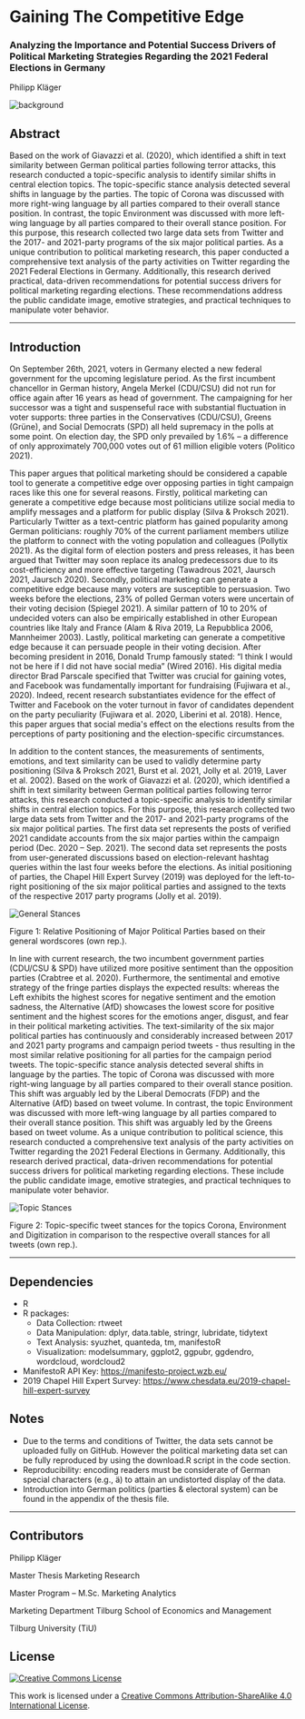 # Gaining The Competitive Edge
### Analyzing the Importance and Potential Success Drivers of Political Marketing Strategies Regarding the 2021 Federal Elections in Germany

Philipp Kläger

![background](https://user-images.githubusercontent.com/80161087/147277170-8121893c-f3ac-42e8-9657-7f824ad88f57.png)


## Abstract
Based on the work of Giavazzi et al. (2020), which identified a shift in text similarity between German political parties following terror attacks, this research conducted a topic-specific analysis to identify similar shifts in central election topics. The topic-specific stance analysis detected several shifts in language by the parties. The topic of Corona was discussed with more right-wing language by all parties compared to their overall stance position. In contrast, the topic Environment was discussed with more left-wing language by all parties compared to their overall stance position. For this purpose, this research collected two large data sets from Twitter and the 2017- and 2021-party programs of the six major political parties. As a unique contribution to political marketing research, this paper conducted a comprehensive text analysis of the party activities on Twitter regarding the 2021 Federal Elections in Germany. Additionally, this research derived practical, data-driven recommendations for potential success drivers for political marketing regarding elections. These recommendations address the public candidate image, emotive strategies, and practical techniques to manipulate voter behavior.



---

## Introduction
On September 26th, 2021, voters in Germany elected a new federal government for the upcoming legislature period. As the first incumbent chancellor in German history, Angela Merkel (CDU/CSU) did not run for office again after 16 years as head of government. The campaigning for her successor was a tight and suspenseful race with substantial fluctuation in voter supports: three parties in the Conservatives (CDU/CSU), Greens (Grüne), and Social Democrats (SPD) all held supremacy in the polls at some point. On election day, the SPD only prevailed by 1.6% – a difference of only approximately 700,000 votes out of 61 million eligible voters (Politico 2021).

This paper argues that political marketing should be considered a capable tool to generate a competitive edge over opposing parties in tight campaign races like this one for several reasons. Firstly, political marketing can generate a competitive edge because most politicians utilize social media to amplify messages and a platform for public display (Silva & Proksch 2021). Particularly Twitter as a text-centric platform has gained popularity among German politicians: roughly 70% of the current parliament members utilize the platform to connect with the voting population and colleagues (Pollytix 2021). As the digital form of election posters and press releases, it has been argued that Twitter may soon replace its analog predecessors due to its cost-efficiency and more effective targeting (Tawadrous 2021, Jaursch 2021, Jaursch 2020). Secondly, political marketing can generate a competitive edge because many voters are susceptible to persuasion. Two weeks before the elections, 23% of polled German voters were uncertain of their voting decision (Spiegel 2021). A similar pattern of 10 to 20% of undecided voters can also be empirically established in other European countries like Italy and France (Alam & Riva 2019, La Repubblica 2006, Mannheimer 2003). Lastly, political marketing can generate a competitive edge because it can persuade people in their voting decision. After becoming president in 2016, Donald Trump famously stated: “I think I would not be here if I did not have social media” (Wired 2016). His digital media director Brad Parscale specified that Twitter was crucial for gaining votes, and Facebook was fundamentally important for fundraising (Fujiwara et al., 2020). Indeed, recent research substantiates evidence for the effect of Twitter and Facebook on the voter turnout in favor of candidates dependent on the party peculiarity (Fujiwara et al. 2020, Liberini et al. 2018). Hence, this paper argues that social media's effect on the elections results from the perceptions of party positioning and the election-specific circumstances.

In addition to the content stances, the measurements of sentiments, emotions, and text similarity can be used to validly determine party positioning (Silva & Proksch 2021, Burst et al. 2021, Jolly et al. 2019, Laver et al. 2002). Based on the work of Giavazzi et al. (2020), which identified a shift in text similarity between German political parties following terror attacks, this research conducted a topic-specific analysis to identify similar shifts in central election topics. For this purpose, this research collected two large data sets from Twitter and the 2017- and 2021-party programs of the six major political parties. The first data set represents the posts of verified 2021 candidate accounts from the six major parties within the campaign period (Dec. 2020 – Sep. 2021). The second data set represents the posts from user-generated discussions based on election-relevant hashtag queries within the last four weeks before the elections. As initial positioning of parties, the Chapel Hill Expert Survey (2019) was deployed for the left-to-right positioning of the six major political parties and assigned to the texts of the respective 2017 party programs (Jolly et al. 2019).

![General Stances](https://user-images.githubusercontent.com/80161087/147256429-82abd319-abdc-4fe3-ad77-1606f4113ccc.jpg)

Figure 1: Relative Positioning of Major Political Parties based on their general wordscores (own rep.).

In line with current research, the two incumbent government parties (CDU/CSU & SPD) have utilized more positive sentiment than the opposition parties (Crabtree et al. 2020). Furthermore, the sentimental and emotive strategy of the fringe parties displays the expected results: whereas the Left exhibits the highest scores for negative sentiment and the emotion sadness, the Alternative (AfD) showcases the lowest score for positive sentiment and the highest scores for the emotions anger, disgust, and fear in their political marketing activities. The text-similarity of the six major political parties has continuously and considerably increased between 2017 and 2021 party programs and campaign period tweets - thus resulting in the most similar relative positioning for all parties for the campaign period tweets. The topic-specific stance analysis detected several shifts in language by the parties. The topic of Corona was discussed with more right-wing language by all parties compared to their overall stance position. This shift was arguably led by the Liberal Democrats (FDP) and the Alternative (AfD) based on tweet volume. In contrast, the topic Environment was discussed with more left-wing language by all parties compared to their overall stance position. This shift was arguably led by the Greens based on tweet volume.
As a unique contribution to political science, this research conducted a comprehensive text analysis of the party activities on Twitter regarding the 2021 Federal Elections in Germany. Additionally, this research derived practical, data-driven recommendations for potential success drivers for political marketing regarding elections. These include the public candidate image, emotive strategies, and practical techniques to manipulate voter behavior.

![Topic Stances](https://user-images.githubusercontent.com/80161087/147256468-b10e7736-90b9-4b69-93b6-fe5a61b09b75.jpg)

Figure 2: Topic-specific tweet stances for the topics Corona, Environment and Digitization in comparison to the respective overall stances for all tweets (own rep.).

---

## Dependencies
- R 
- R packages:
	- Data Collection:		rtweet
	- Data Manipulation:		dplyr, data.table, stringr, lubridate, tidytext
	- Text Analysis:		syuzhet, quanteda, tm, manifestoR
	- Visualization:		modelsummary, ggplot2, ggpubr, ggdendro, wordcloud, wordcloud2
- ManifestoR API Key:			https://manifesto-project.wzb.eu/
- 2019 Chapel Hill Expert Survey:	https://www.chesdata.eu/2019-chapel-hill-expert-survey

## Notes
- Due to the terms and conditions of Twitter, the data sets cannot be uploaded fully on GitHub. However the political marketing data set can be fully reproduced by using the download.R script in the code section.
- Reproducibility: encoding readers must be considerate of German special characters (e.g., ä) to attain an undistorted display of the data.
- Introduction into German politics (parties & electoral system) can be found in the appendix of the thesis file.

---

## Contributors
Philipp Kläger

Master Thesis Marketing Research

Master Program – M.Sc. Marketing Analytics

Marketing Department Tilburg School of Economics and Management

Tilburg University (TiU)

## License
<a rel="license" href="http://creativecommons.org/licenses/by-sa/4.0/"><img alt="Creative Commons License" style="border-width:0" src="https://i.creativecommons.org/l/by-sa/4.0/88x31.png" /></a><br />

This work is licensed under a <a rel="license" href="http://creativecommons.org/licenses/by-sa/4.0/">Creative Commons Attribution-ShareAlike 4.0 International License</a>.
